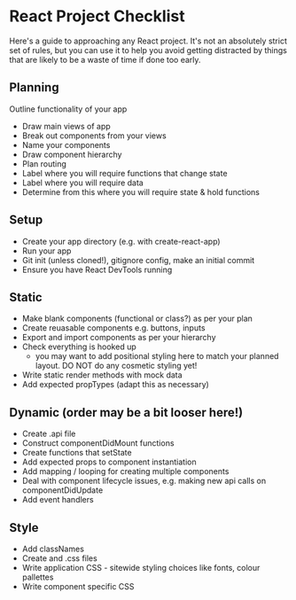 # React Project Checklist

Here's a guide to approaching any React project. It's not an absolutely strict set of rules, but you can use it to help you avoid getting distracted by things that are likely to be a waste of time if done too early.

## Planning

Outline functionality of your app

- Draw main views of app
- Break out components from your views
- Name your components
- Draw component hierarchy
- Plan routing
- Label where you will require functions that change state
- Label where you will require data
- Determine from this where you will require state & hold functions

## Setup

- Create your app directory (e.g. with create-react-app)
- Run your app
- Git init (unless cloned!), gitignore config, make an initial commit
- Ensure you have React DevTools running

## Static

- Make blank components (functional or class?) as per your plan
- Create reuasable components e.g. buttons, inputs
- Export and import components as per your hierarchy
- Check everything is hooked up
  - you may want to add positional styling here to match your planned layout. DO NOT do any cosmetic styling yet!
- Write static render methods with mock data
- Add expected propTypes (adapt this as necessary)

## Dynamic (order may be a bit looser here!)

- Create .api file
- Construct componentDidMount functions
- Create functions that setState
- Add expected props to component instantiation
- Add mapping / looping for creating multiple components
- Deal with component lifecycle issues, e.g. making new api calls on componentDidUpdate
- Add event handlers

## Style

- Add classNames
- Create and .css files
- Write application CSS - sitewide styling choices like fonts, colour pallettes
- Write component specific CSS
